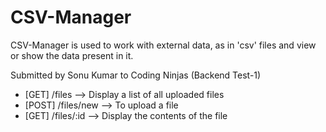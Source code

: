 # CSV-Manager

<p>
CSV-Manager is used to work with external data, as in 'csv' files and view or show the data present in it.
</p>

<p>Submitted by Sonu Kumar to Coding Ninjas (Backend Test-1)</p>
<ul>
  <li>[GET] /files --> Display a list of all uploaded files</li>
  <li>[POST] /files/new --> To upload a file</li>
  <li>[GET] /files/:id --> Display the contents of the file</li>
</ul>


